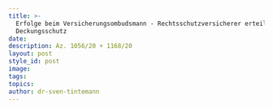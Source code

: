 ```yaml
---
title: >-
  Erfolge beim Versicherungsombudsmann - Rechtsschutzversicherer erteilt
  Deckungsschutz
date:
description: Az. 1056/20 + 1168/20
layout: post
style_id: post
image:
tags:
topics:
author: dr-sven-tintemann
---
```


